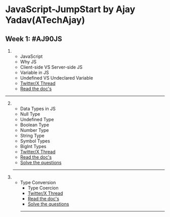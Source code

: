 # JavaScript-JumpStart by Ajay Yadav(ATechAjay)

## Week 1: #AJ90JS

1.  - JavaScript
    - Why JS
    - Client-side VS Server-side JS
    - Variable in JS
    - Undefined VS Undeclared Variable
    - [Twitter/X Thread](https://twitter.com/ATechAjay/status/1690666630420762624)
    - [Read the doc's](<Week_1_JavaScript_essentials/01_JavaScript Docs/About_JavaScript.md>)

<hr/>

2.  - Data Types in JS
    - Null Type
    - Undefined Type
    - Boolean Type
    - Number Type
    - String Type
    - Symbol Types
    - BigInt Types
    - [Twitter/X Thread](https://twitter.com/ATechAjay/status/1691034442163458048)
    - [Read the doc's](<Week_1_JavaScript_essentials/01_JavaScript Docs/Data_type.md>)
    - [Solve the questions](Week_1_JavaScript_essentials/02_Practice_questions/01_data_type.js)

    <hr/>

3.  - Type Conversion
      - Type Coercion
      - [Twitter/X Thread](https://twitter.com/ATechAjay/status/1691667790657405111)
      - [Read the doc's](<Week_1_JavaScript_essentials/01_JavaScript Docs/Type_conversion.md>)
      - [Solve the questions](Week_1_JavaScript_essentials/02_Practice_questions/02_Type_conversion.js)
      <hr/>
